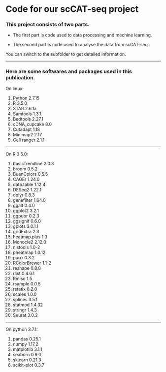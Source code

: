 # Code for our scCAT-seq project  




### This project consists of two parts.

* The first part is code used to data processing and mechine learning.

* The second part is code used to analyse the data from scCAT-seq.

You can switch to the subfolder to get detailed information.

---
### Here are some softwares and packages used in this publication.

On linux:


1) Python 2.7.15   
2) R 3.5.0   
3) STAR 2.6.1a   
4) Samtools 1.3.1   
5) Bedtools 2.27.1   
6) cDNA_cupcake 8.0   
7) Cutadapt 1.18   
8) Minimap2 2.17   
9) Cell ranger 2.1.1   
 
 
---

On R 3.5.0:
 
1) basicTrendline 2.0.3   
2) broom 0.5.2   
3) BuenColors 0.5.5   
4) CAGEr 1.24.0   
5) data.table 1.12.4   
6) DESeq2 1.22.1   
7) dplyr 0.8.3
8) genefilter 1.64.0
9) ggalt 0.4.0   
10) ggplot2 3.2.1   
11) ggpubr 0.2.3   
12) ggsignif 0.6.0   
13) gplots 3.0.1.1   
14) gridExtra 2.3   
15) heatmap.plus 1.3   
16) Monocle2 2.12.0   
17) nlstools 1.0-2   
18) pheatmap 1.0.12   
19) purrr 0.3.2   
20) RColorBrewer 1.1-2   
21) reshape 0.8.8   
22) rlist 0.4.6.1   
23) Rmisc 1.5   
24) rsample 0.0.5   
25) rstatix 0.2.0   
26) scales 1.0.0   
27) splines 3.5.1 
28) statmod 1.4.32
29) stringr 1.4.3   
30) Seurat 3.0.2   
 
 
---
On python 3.7.1:
 
1) pandas 0.25.1  
2) numpy 1.17.2  
3) matplotlib 3.1.1  
4) seaborn 0.9.0
5) sklearn 0.21.3  
6) scikit-plot 0.3.7  


